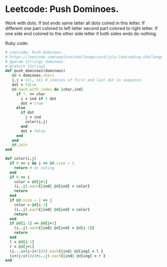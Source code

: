 # Leetcode: Push Dominoes.


Work with dots. If bot ends same latter all dots colred in this letter. If different one part colored to left letter second part colored to right letter. If one side end colored to the other side letter if both sides ends do nothing.

Ruby code:
```Ruby
# Leetcode: Push Dominoes.
# https://leetcode.com/explore/challenge/card/july-leetcoding-challenge-2021/610/week-3-july-15th-july-21st/3821/
# @param {String} dominoes
# @return {String}
def push_dominoes(dominoes)
   @d = dominoes.chars  
   i,j = nil, nil # indices of first and last dot in sequence.
   dot = false
   @d.each_with_index do |char,ind|
     if ?. == char
       i = ind if ! dot
       dot = true
     else
       if dot
         j = ind
         color(i,j)
       end
       dot = false
     end
   end
   @d.join
end

def color(i,j)
  if 0 == i && j == @d.size - 1
    return # do noting
  end
  if 0 == i
    color = @d[j+1]
    (i..j).each{|ind| @d[ind] = color}
    return
  end
  if @d.size - 1 == j
    color = @d[i-1]
    (i..j).each{|ind| @d[ind] = color}
    return
  end
  if @d[i-1] == @d[j+1]
    (i..j).each{|ind| @d[ind] = @d[i-1]}
    return
  end
  l = @d[i-1]
  r = @d[j+1]
  (i...i+(j-i+1)/2).each{|ind| @d[ing] = l }
  (i+(j-i+1)/2+1..j).each{|ind| @d[ing] = r }
end
```
